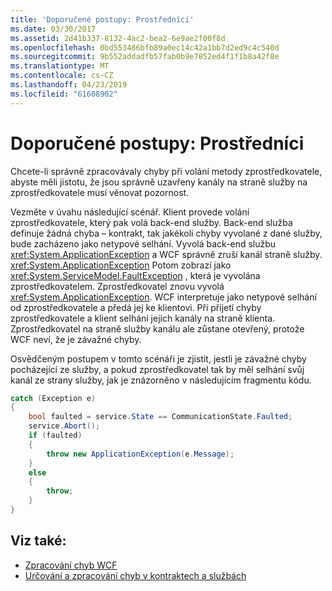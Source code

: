 ```yaml
---
title: 'Doporučené postupy: Prostředníci'
ms.date: 03/30/2017
ms.assetid: 2d41b337-8132-4ac2-bea2-6e9ae2f00f8d
ms.openlocfilehash: 0bd553486bfb89a0ec14c42a1bb7d2ed9c4c540d
ms.sourcegitcommit: 9b552addadfb57fab0b9e7852ed4f1f1b8a42f8e
ms.translationtype: MT
ms.contentlocale: cs-CZ
ms.lasthandoff: 04/23/2019
ms.locfileid: "61608902"
---
```

# <a name="best-practices-intermediaries"></a>Doporučené postupy: Prostředníci
Chcete-li správně zpracovávaly chyby při volání metody zprostředkovatele, abyste měli jistotu, že jsou správně uzavřeny kanály na straně služby na zprostředkovatele musí věnovat pozornost.  
  
 Vezměte v úvahu následující scénář. Klient provede volání zprostředkovatele, který pak volá back-end služby.  Back-end služba definuje žádná chyba – kontrakt, tak jakékoli chyby vyvolané z dané služby, bude zacházeno jako netypové selhání.  Vyvolá back-end službu <xref:System.ApplicationException> a WCF správně zruší kanál straně služby. <xref:System.ApplicationException> Potom zobrazí jako <xref:System.ServiceModel.FaultException> , která je vyvolána zprostředkovatelem. Zprostředkovatel znovu vyvolá <xref:System.ApplicationException>. WCF interpretuje jako netypové selhání od zprostředkovatele a předá jej ke klientovi. Při přijetí chyby zprostředkovatele a klient selhání jejich kanály na straně klienta. Zprostředkovatel na straně služby kanálu ale zůstane otevřený, protože WCF neví, že je závažné chyby.  
  
 Osvědčeným postupem v tomto scénáři je zjistit, jestli je závažné chyby pocházející ze služby, a pokud zprostředkovatel tak by měl selhání svůj kanál ze strany služby, jak je znázorněno v následujícím fragmentu kódu.  
  
```csharp  
catch (Exception e)  
{  
    bool faulted = service.State == CommunicationState.Faulted;  
    service.Abort();  
    if (faulted)  
    {  
        throw new ApplicationException(e.Message);  
    }  
    else  
    {  
        throw;  
    }  
}  
```  
  
## <a name="see-also"></a>Viz také:

- [Zpracování chyb WCF](../../../docs/framework/wcf/wcf-error-handling.md)
- [Určování a zpracování chyb v kontraktech a službách](../../../docs/framework/wcf/specifying-and-handling-faults-in-contracts-and-services.md)
